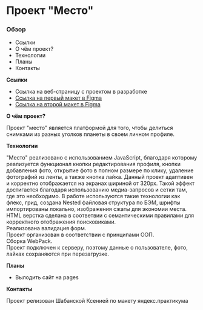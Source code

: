 # Проект "Место"

### Обзор

* Ссылки
* О чём проект?
* Технологии
* Планы
* Контакты

**Ссылки**

* Ссылка на веб-страницу с проектом в разработке
* [Ссылка на первый макет в Figma](https://www.figma.com/file/StZjf8HnoeLdiXS7dYrLAh/JavaScript.-Sprint-4)
* [Ссылка на второй макет в Figma](https://www.figma.com/file/bjyvbKKJN2naO0ucURl2Z0/JavaScript.-Sprint-5?node-id=14975%3A110)  
  
**О чём проект?**

Проект "место" является платформой для того, чтобы делиться снимками из разных уголков планеты в своем личном профиле. 

**Технологии**

"Место" реализовано с использованием JavaScript, благодаря которому реализуется функционал кнопки редактирования профиля, кнопки добавления фото, открытие фото в полном размере по клику, удаление фотографий из ленты, а также кнопка лайка.
Данный проект адаптивен и корректно отображается на экранах шириной от 320px. Такой эффект достигается благодаря использованию медиа-запросов и сетки там, где это необходимо. В работе используются такие  технологии как флекс, грид, создана Nested файловая структура по БЭМ, шрифты импортированы локально, изображения сжаты для экономии места. HTML верстка сделана в соответвии с семантическими правилами для корректного отображения поисковиками.  
Реализована валидация форм.  
Проект организован в соответствии с принципами ООП.  
Сборка WebPack.  
Проект подключен к серверу, поэтому данные о пользователе, фото, лайках сохраняются при перезагрузке.  

**Планы**

* Вылодить сайт на pages

**Контакты**

Проект релизован Шабанской Ксенией по макету яндекс.практикума 